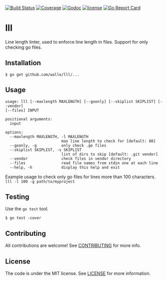[![Build Status](https://img.shields.io/travis/walle/lll.svg?style=flat)](https://travis-ci.org/walle/lll)
[![Coverage](https://img.shields.io/codecov/c/github/walle/lll.svg?style=flat)](https://codecov.io/github/walle/lll)
[![Godoc](http://img.shields.io/badge/godoc-reference-blue.svg?style=flat)](https://godoc.org/github.com/walle/lll)
[![license](http://img.shields.io/badge/license-MIT-red.svg?style=flat)](https://raw.githubusercontent.com/walle/lll/master/LICENSE)
[![Go Report Card](http://goreportcard.com/badge/walle/lll?t=3)](http:/goreportcard.com/report/walle/lll)

# lll

Line length linter, used to enforce line length in files.
Support for only checking go files.

## Installation

```shell
$ go get github.com/walle/lll/...
```

## Usage

```shell
usage: lll [--maxlength MAXLENGTH] [--goonly] [--skiplist SKIPLIST] [--vendor]
[--files] INPUT

positional arguments:
  input

options:
  --maxlength MAXLENGTH, -l MAXLENGTH
                         max line length to check for [default: 80]
  --goonly, -g           only check .go files
  --skiplist SKIPLIST, -s SKIPLIST
                         list of dirs to skip [default: .git vendor]
  --vendor               check files in vendor directory
  --files                read file names from stdin one at each line
  --help, -h             display this help and exit
```

Example usage to check only go files for lines more than 100 characters.
`lll -l 100 -g path/to/myproject`

## Testing

Use the `go test` tool.

```shell
$ go test -cover
```

## Contributing

All contributions are welcome! See [CONTRIBUTING](CONTRIBUTING.md) for more
info.

## License

The code is under the MIT license. See [LICENSE](LICENSE) for more
information.
